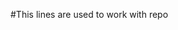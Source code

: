 <!-- # rgmcet_contribution
echo "# rgmcet_contribution" >> README.md
git init
git add README.md
git commit -m "first commit"
git branch -M main
git remote add origin https://github.com/SivaPullaiah/rgmcet_contribution.git
git push -u origin main -->

#This lines are used to work with repo
